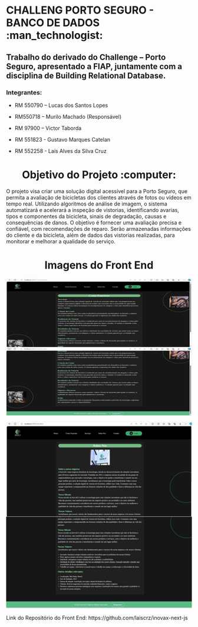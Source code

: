 <h1>CHALLENG PORTO SEGURO - BANCO DE DADOS  :man_technologist: </h1>

<h2>Trabalho do derivado do Challenge – Porto Seguro, 
apresentado a FIAP, juntamente com a disciplina de 
Building Relational Database.</h2>

### Integrantes: 
- RM 550790 – Lucas dos Santos Lopes

- RM550718 – Murilo Machado (Responsável)

- RM 97900 – Victor Taborda

- RM 551823 - Gustavo Marques Catelan

- RM 552258 - Laís Alves da Silva Cruz


<div align="center">
  <h1>Objetivo do Projeto :computer: </h1>
</div>

<p>O projeto visa criar uma solução digital acessível para a Porto Seguro, que permita a avaliação de bicicletas dos clientes através de fotos ou vídeos em tempo real. Utilizando algoritmos de análise de imagem, o sistema automatizará e acelerará a inspeção de vistorias, identificando avarias, tipos e componentes da bicicleta, sinais de degradação, causas e consequências de danos. O objetivo é fornecer uma avaliação precisa e confiável, com recomendações de reparo. Serão armazenadas informações do cliente e da bicicleta, além de dados das vistorias realizadas, para monitorar e melhorar a qualidade do serviço.</p>

<div align="center">
  <h1>Imagens do Front End </h1>
</div>



![Layout do Site Front End](./imagens/layoutsite1.png)

















![imagem 3](./imagens/layoutsite3.png)





<p>Link do Repositório do Front End: https://github.com/laiscrz/inovax-next-js</p>
